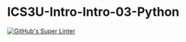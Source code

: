 # ICS3U-Intro-Intro-03-Python

[![GitHub's Super Linter](https://github.com/<OWNER>/<REPOSITORY>/workflows/GitHub's%20Super%20Linter/badge.svg)](https://github.com/Huzaifa-Khalid-2/ICS3U-Intro-03-Python/actions)
